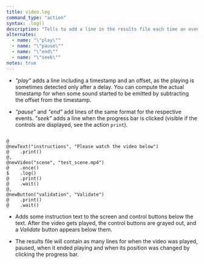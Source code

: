 ```yaml
---
title: video.log
command_type: "action"
syntax: .log()
description: "Tells to add a line in the results file each time an event happens. If you do not specify which event you want to log, all of them will add a line to the results file."
alternates:
  - name: "\"play\""
  - name: "\"pause\""
  - name: "\"end\""
  - name: "\"seek\""
notes: true
---
```


+ *"play"* adds a line including a timestamp and an offset, as the playing is sometimes detected only after a delay. You can compute the actual timestamp for when some sound started to be emitted by subtracting the offset from the timestamp.

+ *"pause"* and *"end"* add lines of the same format for the respective events. *"seek"* adds a line when the progress bar is clicked (visible if the controls are displayed, see the action `print`).

<!--more-->

<pre><code class="language-diff-javascript diff-highlight try-">
@
@newText("instructions", "Please watch the video below")
@    .print()
@,
@newVideo("scene", "test_scene.mp4")
@    .once()
$    .log()
@    .print()
@    .wait()
@,
@newButton("validation", "Validate")
@    .print()
@    .wait()
</code></pre>

+ Adds some instruction text to the screen and control buttons below the text. After the video gets played, the control buttons are grayed out, and a *Validate* button appears below them.

+ The results file will contain as many lines for when the video was played, paused, when it ended playing and when its position was changed by clicking the progress bar.		
